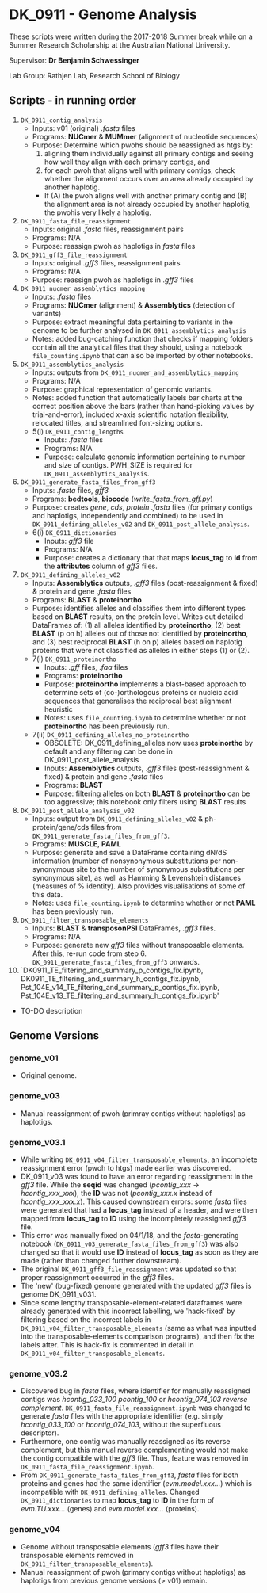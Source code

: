 # DK_0911 - Genome Analysis

These scripts were written during the 2017-2018 Summer break while on a Summer Research Scholarship at the Australian National University.

Supervisor: **Dr Benjamin Schwessinger**

Lab Group: Rathjen Lab, Research School of Biology

## Scripts - in running order
1. `DK_0911_contig_analysis`
   - Inputs: v01 (original) .*fasta* files
   - Programs: **NUCmer** & **MUMmer** (alignment of nucleotide sequences)
   - Purpose: Determine which pwohs should be reassigned as htgs by:
     1. aligning them individually against all primary contigs and seeing how well they align with each primary contigs, and
     2. for each pwoh that aligns well with primary contigs, check whether the alignment occurs over an area already occupied by another haplotig.
     - If (A) the pwoh aligns well with another primary contig and (B) the alignment area is not already occupied by another haplotig, the pwohis very likely a haplotig.
2. `DK_0911_fasta_file_reassignment`
   - Inputs: original .*fasta* files, reassignment pairs
   - Programs: N/A
   - Purpose: reassign pwoh as haplotigs in *fasta* files
3. `DK_0911_gff3_file_reassignment`
   - Inputs: original .*gff3* files, reassignment pairs
   - Programs: N/A
   - Purpose: reassign pwoh as haplotigs in .*gff3* files
4. `DK_0911_nucmer_assemblytics_mapping`
   - Inputs: .*fasta* files
   - Programs: **NUCmer** (alignment) & **Assemblytics** (detection of variants)
   - Purpose: extract meaningful data pertaining to variants in the genome to be further analysed in `DK_0911_assemblytics_analysis`
   - Notes: added bug-catching function that checks if mapping folders contain all the analytical files that they should, using a notebook `file_counting.ipynb` that can also be imported by other notebooks.
5. `DK_0911_assemblytics_analysis`
   - Inputs: outputs from `DK_0911_nucmer_and_assemblytics_mapping`
   - Programs: N/A
   - Purpose: graphical representation of genomic variants.
   - Notes: added function that automatically labels bar charts at the correct position above the bars (rather than hand-picking values by trial-and-error), included x-axis scientific notation flexibility, relocated titles, and streamlined font-sizing options.
   - 5(i) `DK_0911_contig_lengths`
     - Inputs: .*fasta* files
     - Programs: N/A
     - Purpose: calculate genomic information pertaining to number and size of contigs. PWH_SIZE is required for `DK_0911_assemblytics_analysis`.
6. `DK_0911_generate_fasta_files_from_gff3`
   - Inputs: .*fasta* files, *gff3*
   - Programs: **bedtools**, **biocode** (*write_fasta_from_gff.py*)
   - Purpose: creates *gene*, *cds*, *protein* *.fasta* files (for primary contigs and haplotigs, independently and combined) to be used in `DK_0911_defining_alleles_v02` and `DK_0911_post_allele_analysis`.
   - 6(i) `DK_0911_dictionaries`
     - Inputs: *gff3* file
     - Programs: N/A
     - Purpose: creates a dictionary that that maps **locus_tag** to **id** from the **attributes** column of *gff3* files.
7. `DK_0911_defining_alleles_v02`
   - Inputs: **Assemblytics** outputs, .*gff3* files (post-reassignment & fixed) & protein and gene .*fasta* files
   - Programs: **BLAST** & **proteinortho**
   - Purpose: identifies alleles and classifies them into different types based on **BLAST** results, on the protein level. Writes out detailed DataFrames of: (1) all alleles identified by **proteinortho**, (2) best **BLAST** (p on h) alleles out of those not identified by **proteinortho**, and (3) best reciprocal **BLAST** (h on p) alleles based on haplotig proteins that were not classified as alleles in either steps (1) or (2).
   - 7(i) `DK_0911_proteinortho`
     - Inputs: .*gff* files, .*faa* files
     - Programs: **proteinortho**
     - Purpose: **proteinortho** implements a blast-based approach to determine sets of (co-)orthologous proteins or nucleic acid sequences that generalises the reciprocal best alignment heuristic
     - Notes: uses `file_counting.ipynb` to determine whether or not **proteinortho** has been previously run.
   - 7(ii) `DK_0911_defining_alleles_no_proteinortho`
     - OBSOLETE: DK_0911_defining_alleles now uses **proteinortho** by default and any filtering can be done in DK_0911_post_allele_analysis
     - Inputs: **Assemblytics** outputs, .*gff3* files (post-reassignment & fixed) & protein and gene .*fasta* files
     - Programs: **BLAST**
     - Purpose: filtering alleles on both **BLAST** & **proteinortho** can be too aggressive; this notebook only filters using **BLAST** results
8. `DK_0911_post_allele_analysis_v02`
   - Inputs: output from `DK_0911_defining_alleles_v02` & ph-protein/gene/cds files from `DK_0911_generate_fasta_files_from_gff3`.
   - Programs: **MUSCLE**, **PAML**
   - Purpose: generate and save a DataFrame containing dN/dS information (number of nonsynonymous substitutions per non-synonymous site to the number of synonymous substitutions per synonymous site), as well as Hamming & Levenshtein distances (measures of % identity). Also provides visualisations of some of this data.
   - Notes: uses `file_counting.ipynb` to determine whether or not **PAML** has been previously run.
9. `DK_0911_filter_transposable_elements`
   - Inputs: **BLAST** & **transposonPSI** DataFrames, .*gff3* files.
   - Programs: N/A
   - Purpose: generate new *gff3* files without transposable elements. After this, re-run code from step 6. `DK_0911_generate_fasta_files_from_gff3` onwards.
10. `DK0911_TE_filtering_and_summary_p_contigs_fix.ipynb, DK0911_TE_filtering_and_summary_h_contigs_fix.ipynb, Pst_104E_v14_TE_filtering_and_summary_p_contigs_fix.ipynb, Pst_104E_v13_TE_filtering_and_summary_h_contigs_fix.ipynb'
   - TO-DO description

## Genome Versions
### genome_v01
* Original genome.

### genome_v03
* Manual reassignment of pwoh (primray contigs without haplotigs) as haplotigs.

### genome_v03.1
* While writing `DK_0911_v04_filter_transposable_elements`, an incomplete reassignment error (pwoh to htgs) made earlier was discovered.
* DK_0911_v03 was found to have an error regarding reassignment in the *gff3* file. While the **seqid** was changed (*pcontig_xxx* -> *hcontig_xxx_xxx*), the **ID** was not (*pcontig_xxx.x* instead of *hcontig_xxx_xxx.x*). This caused downstream errors: some *fasta* files were generated that had a **locus_tag** instead of a header, and were then mapped from **locus_tag** to **ID** using the incompletely reassigned *gff3* file.
* This error was manually fixed on 04/1/18, and the *fasta*-generating notebook (`DK_0911_v03_generate_fasta_files_from_gff3`) was also changed so that it would use **ID** instead of **locus_tag** as soon as they are made (rather than changed further downstream).
* The original `DK_0911_gff3_file_reassignment` was updated so that proper reassignment occurred in the *gff3* files.
* The 'new' (bug-fixed) genome generated with the updated *gff3* files is genome DK_0911_v031.
* Since some lengthy transposable-element-related dataframes were already generated with this incorrect labelling, we 'hack-fixed' by filtering based on the incorrect labels in `DK_0911_v04_filter_transposable_elements` (same as what was inputted into the transposable-elements comparison programs), and then fix the labels after. This is hack-fix is commented in detail in `DK_0911_v04_filter_transposable_elements`.

### genome_v03.2
* Discovered bug in *fasta* files, where identifier for manually reassigned contigs was *hcontig_033_100 pcontig_100* or *hcontig_074_103 reverse complement*. `DK_0911_fasta_file_reassignment.ipynb` was changed to generate *fasta* files with the appropriate identifier (e.g. simply *hcontig_033_100* or *hcontig_074_103*, without the superfluous descriptor).
* Furthermore, one contig was manually reassigned as its reverse complement, but this manual reverse complementing would not make the contig compatible with the *gff3* file. Thus, feature was removed in `DK_0911_fasta_file_reassignment.ipynb`.
* From `DK_0911_generate_fasta_files_from_gff3`, *fasta* files for both proteins and genes had the same identifier (*evm.model.xxx...*) which is incompatible with `DK_0911_defining_alleles`. Changed `DK_0911_dictionaries` to map **locus_tag** to **ID** in the form of *evm.TU.xxx...* (genes) and *evm.model.xxx...* (proteins).

### genome_v04
* Genome without transposable elements (*gff3* files have their transposable elements removed in `DK_0911_filter_transposable_elements`).
* Manual reassignment of pwoh (primary contigs without haplotigs) as haplotigs from previous genome versions (> v01) remain.






